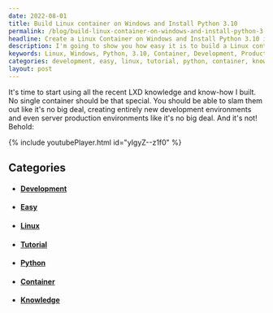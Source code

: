 ```yaml
---
date: 2022-08-01
title: Build Linux container on Windows and Install Python 3.10
permalink: /blog/build-linux-container-on-windows-and-install-python-3-10/
headline: Create a Linux Container on Windows and Install Python 3.10 in Minutes!
description: I'm going to show you how easy it is to build a Linux container on Windows and install Python 3.10. I'm confident that I can quickly and easily create new development and production environments. To demonstrate this process, I'm providing a video tutorial. Follow along and learn how to set up your own Linux container on Windows!
keywords: Linux, Windows, Python, 3.10, Container, Development, Production, Tutorial, Video, Environment, Set Up, Demonstrate, Easy, Quickly, Knowledge, Skills, Simple
categories: development, easy, linux, tutorial, python, container, knowledge
layout: post
---
```


It's time to start using all the recent LXD knowledge and know-how I built. No
single container should be that special. You should be able to slam them out
like it's no big deal, creating entirely new development environments and even
server production environments like it's no big deal. And it's not! Behold:

{% include youtubePlayer.html id="yIgyZ--z1f0" %}


## Categories

<ul>
<li><h4><a href='/development/'>Development</a></h4></li>
<li><h4><a href='/easy/'>Easy</a></h4></li>
<li><h4><a href='/linux/'>Linux</a></h4></li>
<li><h4><a href='/tutorial/'>Tutorial</a></h4></li>
<li><h4><a href='/python/'>Python</a></h4></li>
<li><h4><a href='/container/'>Container</a></h4></li>
<li><h4><a href='/knowledge/'>Knowledge</a></h4></li></ul>